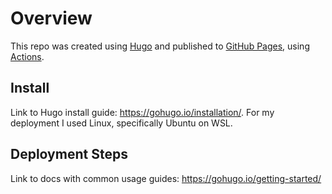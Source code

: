 # Overview

This repo was created using [Hugo](https://themes.gohugo.io/themes/hugo-blog-awesome/) and published to [GitHub Pages](https://pages.github.com/), using [Actions](https://docs.github.com/en/actions/quickstart).

## Install

Link to Hugo install guide: https://gohugo.io/installation/.  For my deployment I used Linux, specifically Ubuntu on WSL.

## Deployment Steps

Link to docs with common usage guides: https://gohugo.io/getting-started/
